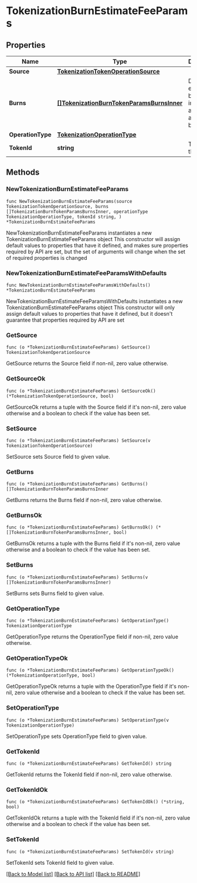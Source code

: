 # TokenizationBurnEstimateFeeParams

## Properties

Name | Type | Description | Notes
------------ | ------------- | ------------- | -------------
**Source** | [**TokenizationTokenOperationSource**](TokenizationTokenOperationSource.md) |  | 
**Burns** | [**[]TokenizationBurnTokenParamsBurnsInner**](TokenizationBurnTokenParamsBurnsInner.md) | Details for each token burn, including amount and address to burn from. | 
**OperationType** | [**TokenizationOperationType**](TokenizationOperationType.md) |  | 
**TokenId** | **string** | The ID of the token. | 

## Methods

### NewTokenizationBurnEstimateFeeParams

`func NewTokenizationBurnEstimateFeeParams(source TokenizationTokenOperationSource, burns []TokenizationBurnTokenParamsBurnsInner, operationType TokenizationOperationType, tokenId string, ) *TokenizationBurnEstimateFeeParams`

NewTokenizationBurnEstimateFeeParams instantiates a new TokenizationBurnEstimateFeeParams object
This constructor will assign default values to properties that have it defined,
and makes sure properties required by API are set, but the set of arguments
will change when the set of required properties is changed

### NewTokenizationBurnEstimateFeeParamsWithDefaults

`func NewTokenizationBurnEstimateFeeParamsWithDefaults() *TokenizationBurnEstimateFeeParams`

NewTokenizationBurnEstimateFeeParamsWithDefaults instantiates a new TokenizationBurnEstimateFeeParams object
This constructor will only assign default values to properties that have it defined,
but it doesn't guarantee that properties required by API are set

### GetSource

`func (o *TokenizationBurnEstimateFeeParams) GetSource() TokenizationTokenOperationSource`

GetSource returns the Source field if non-nil, zero value otherwise.

### GetSourceOk

`func (o *TokenizationBurnEstimateFeeParams) GetSourceOk() (*TokenizationTokenOperationSource, bool)`

GetSourceOk returns a tuple with the Source field if it's non-nil, zero value otherwise
and a boolean to check if the value has been set.

### SetSource

`func (o *TokenizationBurnEstimateFeeParams) SetSource(v TokenizationTokenOperationSource)`

SetSource sets Source field to given value.


### GetBurns

`func (o *TokenizationBurnEstimateFeeParams) GetBurns() []TokenizationBurnTokenParamsBurnsInner`

GetBurns returns the Burns field if non-nil, zero value otherwise.

### GetBurnsOk

`func (o *TokenizationBurnEstimateFeeParams) GetBurnsOk() (*[]TokenizationBurnTokenParamsBurnsInner, bool)`

GetBurnsOk returns a tuple with the Burns field if it's non-nil, zero value otherwise
and a boolean to check if the value has been set.

### SetBurns

`func (o *TokenizationBurnEstimateFeeParams) SetBurns(v []TokenizationBurnTokenParamsBurnsInner)`

SetBurns sets Burns field to given value.


### GetOperationType

`func (o *TokenizationBurnEstimateFeeParams) GetOperationType() TokenizationOperationType`

GetOperationType returns the OperationType field if non-nil, zero value otherwise.

### GetOperationTypeOk

`func (o *TokenizationBurnEstimateFeeParams) GetOperationTypeOk() (*TokenizationOperationType, bool)`

GetOperationTypeOk returns a tuple with the OperationType field if it's non-nil, zero value otherwise
and a boolean to check if the value has been set.

### SetOperationType

`func (o *TokenizationBurnEstimateFeeParams) SetOperationType(v TokenizationOperationType)`

SetOperationType sets OperationType field to given value.


### GetTokenId

`func (o *TokenizationBurnEstimateFeeParams) GetTokenId() string`

GetTokenId returns the TokenId field if non-nil, zero value otherwise.

### GetTokenIdOk

`func (o *TokenizationBurnEstimateFeeParams) GetTokenIdOk() (*string, bool)`

GetTokenIdOk returns a tuple with the TokenId field if it's non-nil, zero value otherwise
and a boolean to check if the value has been set.

### SetTokenId

`func (o *TokenizationBurnEstimateFeeParams) SetTokenId(v string)`

SetTokenId sets TokenId field to given value.



[[Back to Model list]](../README.md#documentation-for-models) [[Back to API list]](../README.md#documentation-for-api-endpoints) [[Back to README]](../README.md)


